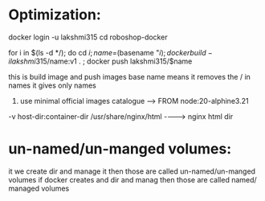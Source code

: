 Optimization:
===================
docker login -u lakshmi315
cd roboshop-docker

for i in $(ls -d */);
do cd $i;
name=$(basename "$i);
docker build -i lakshmi315/$name:v1 . ;
docker push lakshmi315/$name 

this is build image and push images
base name means it removes the / in names it gives  only names

1. use minimal official images
catalogue --> FROM node:20-alphine3.21

-v host-dir:container-dir
/usr/share/nginx/html ----> nginx html dir

un-named/un-manged volumes:
===============================
it we create dir and manage it then those are called un-named/un-manged volumes
if docker creates and dir and manag then those are called named/ managed volumes